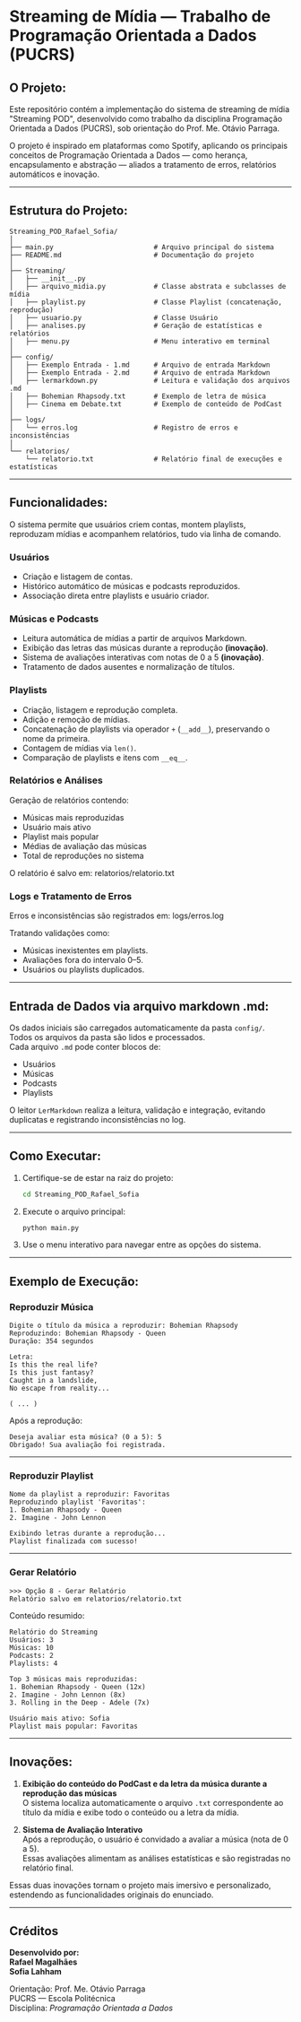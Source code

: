 # Streaming de Mídia — Trabalho de Programação Orientada a Dados (PUCRS)

## O Projeto:
Este repositório contém a implementação do sistema de streaming de mídia "Streaming POD", desenvolvido como trabalho da disciplina Programação Orientada a Dados (PUCRS), sob orientação do Prof. Me. Otávio Parraga.

O projeto é inspirado em plataformas como Spotify, aplicando os principais conceitos de Programação Orientada a Dados — como herança, encapsulamento e abstração — aliados a tratamento de erros, relatórios automáticos e inovação.

---

## Estrutura do Projeto:

```
Streaming_POD_Rafael_Sofia/
│
├── main.py                         # Arquivo principal do sistema
├── README.md                       # Documentação do projeto
│
├── Streaming/
│   ├── __init__.py
│   ├── arquivo_midia.py            # Classe abstrata e subclasses de mídia
│   ├── playlist.py                 # Classe Playlist (concatenação, reprodução)
│   ├── usuario.py                  # Classe Usuário
│   ├── analises.py                 # Geração de estatísticas e relatórios
│   ├── menu.py                     # Menu interativo em terminal
│
├── config/
│   ├── Exemplo Entrada - 1.md      # Arquivo de entrada Markdown
│   ├── Exemplo Entrada - 2.md      # Arquivo de entrada Markdown
│   ├── lermarkdown.py              # Leitura e validação dos arquivos .md
│   ├── Bohemian Rhapsody.txt       # Exemplo de letra de música
│   ├── Cinema em Debate.txt        # Exemplo de conteúdo de PodCast
│
├── logs/
│   └── erros.log                   # Registro de erros e inconsistências
│
└── relatorios/
    └── relatorio.txt               # Relatório final de execuções e estatísticas
```

---

## Funcionalidades:

O sistema permite que usuários criem contas, montem playlists, reproduzam mídias e acompanhem relatórios, tudo via linha de comando.

### Usuários
- Criação e listagem de contas.
- Histórico automático de músicas e podcasts reproduzidos.
- Associação direta entre playlists e usuário criador.

### Músicas e Podcasts
- Leitura automática de mídias a partir de arquivos Markdown.
- Exibição das letras das músicas durante a reprodução **(inovação)**.
- Sistema de avaliações interativas com notas de 0 a 5 **(inovação)**.
- Tratamento de dados ausentes e normalização de títulos.

### Playlists
- Criação, listagem e reprodução completa.
- Adição e remoção de mídias.
- Concatenação de playlists via operador `+` (`__add__`), preservando o nome da primeira.
- Contagem de mídias via `len()`.
- Comparação de playlists e itens com `__eq__`.

### Relatórios e Análises
Geração de relatórios contendo:
- Músicas mais reproduzidas  
- Usuário mais ativo  
- Playlist mais popular  
- Médias de avaliação das músicas  
- Total de reproduções no sistema  

O relatório é salvo em:  relatorios/relatorio.txt

### Logs e Tratamento de Erros
Erros e inconsistências são registrados em:  logs/erros.log

Tratando validações como:
- Músicas inexistentes em playlists.  
- Avaliações fora do intervalo 0–5.  
- Usuários ou playlists duplicados.  

---

## Entrada de Dados via arquivo markdown .md:

Os dados iniciais são carregados automaticamente da pasta `config/`.  
Todos os arquivos da pasta são lidos e processados.  
Cada arquivo `.md` pode conter blocos de:
- Usuários  
- Músicas  
- Podcasts  
- Playlists  

O leitor `LerMarkdown` realiza a leitura, validação e integração, evitando duplicatas e registrando inconsistências no log.

---

## Como Executar:

1. Certifique-se de estar na raiz do projeto:
   ```bash
   cd Streaming_POD_Rafael_Sofia
   ```

2. Execute o arquivo principal:
   ```bash
   python main.py
   ```

3. Use o menu interativo para navegar entre as opções do sistema.

---

## Exemplo de Execução:

### Reproduzir Música

```
Digite o título da música a reproduzir: Bohemian Rhapsody
Reproduzindo: Bohemian Rhapsody - Queen
Duração: 354 segundos

Letra:
Is this the real life?  
Is this just fantasy?  
Caught in a landslide,  
No escape from reality...

( ... )
```

Após a reprodução:
```
Deseja avaliar esta música? (0 a 5): 5
Obrigado! Sua avaliação foi registrada.
```

---

### Reproduzir Playlist

```
Nome da playlist a reproduzir: Favoritas
Reproduzindo playlist 'Favoritas':
1. Bohemian Rhapsody - Queen
2. Imagine - John Lennon

Exibindo letras durante a reprodução...
Playlist finalizada com sucesso!
```

---

### Gerar Relatório

```
>>> Opção 8 - Gerar Relatório
Relatório salvo em relatorios/relatorio.txt
```

Conteúdo resumido:
```
Relatório do Streaming
Usuários: 3
Músicas: 10
Podcasts: 2
Playlists: 4

Top 3 músicas mais reproduzidas:
1. Bohemian Rhapsody - Queen (12x)
2. Imagine - John Lennon (8x)
3. Rolling in the Deep - Adele (7x)

Usuário mais ativo: Sofia
Playlist mais popular: Favoritas
```

---

## Inovações:

1. **Exibição do conteúdo do PodCast e da letra da música durante a reprodução das músicas**  
   O sistema localiza automaticamente o arquivo `.txt` correspondente ao título da mídia e exibe todo o conteúdo ou a letra da mídia.

2. **Sistema de Avaliação Interativo**  
   Após a reprodução, o usuário é convidado a avaliar a música (nota de 0 a 5).  
   Essas avaliações alimentam as análises estatísticas e são registradas no relatório final.

Essas duas inovações tornam o projeto mais imersivo e personalizado, estendendo as funcionalidades originais do enunciado.

---

## Créditos

**Desenvolvido por:**  
**Rafael Magalhães**  
**Sofia Lahham**  

Orientação: Prof. Me. Otávio Parraga  
PUCRS — Escola Politécnica  
Disciplina: *Programação Orientada a Dados*
